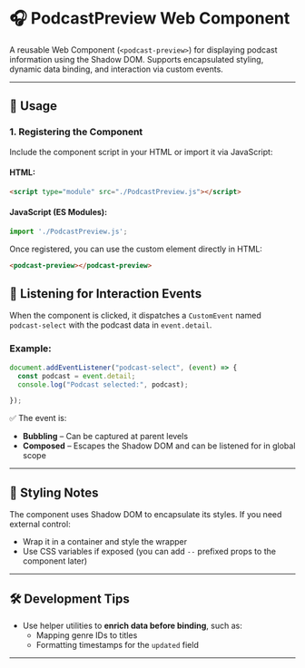 
# 🎧 PodcastPreview Web Component

A reusable Web Component (`<podcast-preview>`) for displaying podcast information using the Shadow DOM. Supports encapsulated styling, dynamic data binding, and interaction via custom events.

---

## 🚀 Usage

### 1. Registering the Component

Include the component script in your HTML or import it via JavaScript:

#### HTML:
```html
<script type="module" src="./PodcastPreview.js"></script>
```

#### JavaScript (ES Modules):
```js
import './PodcastPreview.js';
```

Once registered, you can use the custom element directly in HTML:

```html
<podcast-preview></podcast-preview>
```

## 📡 Listening for Interaction Events

When the component is clicked, it dispatches a `CustomEvent` named `podcast-select` with the podcast data in `event.detail`.

### Example:
```js
document.addEventListener("podcast-select", (event) => {
  const podcast = event.detail;
  console.log("Podcast selected:", podcast);

});
```

✅ The event is:
- **Bubbling** – Can be captured at parent levels
- **Composed** – Escapes the Shadow DOM and can be listened for in global scope

---

## 💅 Styling Notes

The component uses Shadow DOM to encapsulate its styles. If you need external control:
- Wrap it in a container and style the wrapper
- Use CSS variables if exposed (you can add `--` prefixed props to the component later)

---

## 🛠 Development Tips

- Use helper utilities to **enrich data before binding**, such as:
  - Mapping genre IDs to titles
  - Formatting timestamps for the `updated` field

---